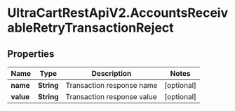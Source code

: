 # UltraCartRestApiV2.AccountsReceivableRetryTransactionReject

## Properties
Name | Type | Description | Notes
------------ | ------------- | ------------- | -------------
**name** | **String** | Transaction response name | [optional] 
**value** | **String** | Transaction response value | [optional] 


